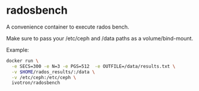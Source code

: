 # radosbench

A convenience container to execute rados bench.

Make sure to pass your /etc/ceph and /data paths as a 
volume/bind-mount.

Example:

```bash
docker run \
  -e SECS=300 -e N=3 -e PGS=512  -e OUTFILE=/data/results.txt \
  -v $HOME/rados_results/:/data \
  -v /etc/ceph:/etc/ceph \
  ivotron/radosbench
```
